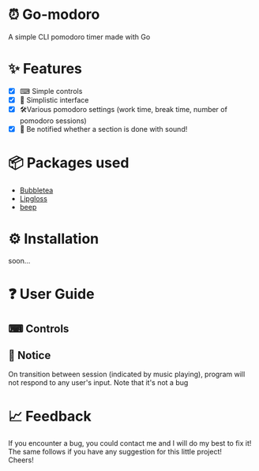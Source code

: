 # ⏰ Go-modoro 
A simple CLI pomodoro timer made with Go

# ✨ Features
- [x] ⌨ Simple controls
- [x] 🌟 Simplistic interface
- [x] 🛠Various pomodoro settings (work time, break time, number of pomodoro sessions)
- [x] 🎵 Be notified whether a section is done with sound!

# 📦 Packages used
- [Bubbletea](https://github.com/charmbracelet/bubbletea)
- [Lipgloss](https://github.com/charmbracelet/lipgloss)
- [beep](https://github.com/faiface/beep)

# ⚙ Installation
soon...

# ❓ User Guide
## ⌨ Controls
## 📢 Notice
On transition between session (indicated by music playing), program will not respond to any user's input. Note that it's not a bug

# 📈 Feedback
If you encounter a bug, you could contact me and I will do my best to fix it!<br>
The same follows if you have any suggestion for this little project!<br>
Cheers!
